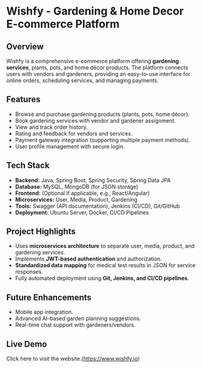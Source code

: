# Wishfy - Gardening & Home Decor E-commerce Platform

## Overview
Wishfy is a comprehensive e-commerce platform offering **gardening services**, plants, pots, and home décor products. The platform connects users with vendors and gardeners, providing an easy-to-use interface for online orders, scheduling services, and managing payments.

## Features
- Browse and purchase gardening products (plants, pots, home décor).
- Book gardening services with vendor and gardener assignment.
- View and track order history.
- Rating and feedback for vendors and services.
- Payment gateway integration (supporting multiple payment methods).
- User profile management with secure login.

## Tech Stack
- **Backend:** Java, Spring Boot, Spring Security, Spring Data JPA
- **Database:** MySQL, MongoDB (for JSON storage)
- **Frontend:** (Optional if applicable, e.g., React/Angular)
- **Microservices:** User, Media, Product, Gardening
- **Tools:** Swagger (API documentation), Jenkins (CI/CD), Git/GitHub
- **Deployment:** Ubuntu Server, Docker, CI/CD Pipelines

## Project Highlights
- Uses **microservices architecture** to separate user, media, product, and gardening services.
- Implements **JWT-based authentication** and authorization.
- **Standardized data mapping** for medical test results in JSON for service responses.
- Fully automated deployment using **Git, Jenkins, and CI/CD pipelines**.

## Future Enhancements
- Mobile app integration.
- Advanced AI-based garden planning suggestions.
- Real-time chat support with gardeners/vendors.

## Live Demo
Click here to visit the website.(https://www.wishfy.io)

